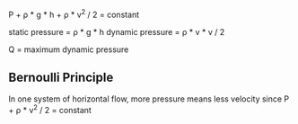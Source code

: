 P + ρ * g * h + ρ * v<sup>2</sup> / 2 = constant

static pressure = ρ * g * h
dynamic pressure = ρ * v * v / 2

Q = maximum dynamic pressure

## Bernoulli Principle
In one system of horizontal flow, more pressure means less velocity since 
P + ρ * v<sup>2</sup> / 2 = constant
